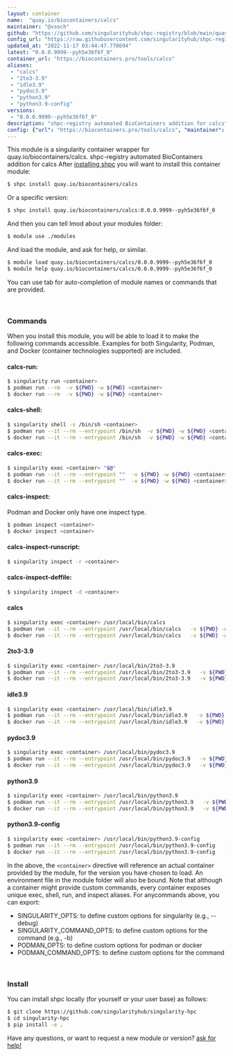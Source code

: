 ```yaml
---
layout: container
name:  "quay.io/biocontainers/calcs"
maintainer: "@vsoch"
github: "https://github.com/singularityhub/shpc-registry/blob/main/quay.io/biocontainers/calcs/container.yaml"
config_url: "https://raw.githubusercontent.com/singularityhub/shpc-registry/main/quay.io/biocontainers/calcs/container.yaml"
updated_at: "2022-11-17 03:44:47.778694"
latest: "0.0.0.9999--pyh5e36f6f_0"
container_url: "https://biocontainers.pro/tools/calcs"
aliases:
 - "calcs"
 - "2to3-3.9"
 - "idle3.9"
 - "pydoc3.9"
 - "python3.9"
 - "python3.9-config"
versions:
 - "0.0.0.9999--pyh5e36f6f_0"
description: "shpc-registry automated BioContainers addition for calcs"
config: {"url": "https://biocontainers.pro/tools/calcs", "maintainer": "@vsoch", "description": "shpc-registry automated BioContainers addition for calcs", "latest": {"0.0.0.9999--pyh5e36f6f_0": "sha256:c03b38833f42366f38b5418b7f481db434a51fda31def9e21a9065bc0cfc90fc"}, "tags": {"0.0.0.9999--pyh5e36f6f_0": "sha256:c03b38833f42366f38b5418b7f481db434a51fda31def9e21a9065bc0cfc90fc"}, "docker": "quay.io/biocontainers/calcs", "aliases": {"calcs": "/usr/local/bin/calcs", "2to3-3.9": "/usr/local/bin/2to3-3.9", "idle3.9": "/usr/local/bin/idle3.9", "pydoc3.9": "/usr/local/bin/pydoc3.9", "python3.9": "/usr/local/bin/python3.9", "python3.9-config": "/usr/local/bin/python3.9-config"}}
---
```


This module is a singularity container wrapper for quay.io/biocontainers/calcs.
shpc-registry automated BioContainers addition for calcs
After [installing shpc](#install) you will want to install this container module:


```bash
$ shpc install quay.io/biocontainers/calcs
```

Or a specific version:

```bash
$ shpc install quay.io/biocontainers/calcs:0.0.0.9999--pyh5e36f6f_0
```

And then you can tell lmod about your modules folder:

```bash
$ module use ./modules
```

And load the module, and ask for help, or similar.

```bash
$ module load quay.io/biocontainers/calcs/0.0.0.9999--pyh5e36f6f_0
$ module help quay.io/biocontainers/calcs/0.0.0.9999--pyh5e36f6f_0
```

You can use tab for auto-completion of module names or commands that are provided.

<br>

### Commands

When you install this module, you will be able to load it to make the following commands accessible.
Examples for both Singularity, Podman, and Docker (container technologies supported) are included.

#### calcs-run:

```bash
$ singularity run <container>
$ podman run --rm  -v ${PWD} -w ${PWD} <container>
$ docker run --rm  -v ${PWD} -w ${PWD} <container>
```

#### calcs-shell:

```bash
$ singularity shell -s /bin/sh <container>
$ podman run --it --rm --entrypoint /bin/sh  -v ${PWD} -w ${PWD} <container>
$ docker run --it --rm --entrypoint /bin/sh  -v ${PWD} -w ${PWD} <container>
```

#### calcs-exec:

```bash
$ singularity exec <container> "$@"
$ podman run --it --rm --entrypoint ""  -v ${PWD} -w ${PWD} <container> "$@"
$ docker run --it --rm --entrypoint ""  -v ${PWD} -w ${PWD} <container> "$@"
```

#### calcs-inspect:

Podman and Docker only have one inspect type.

```bash
$ podman inspect <container>
$ docker inspect <container>
```

#### calcs-inspect-runscript:

```bash
$ singularity inspect -r <container>
```

#### calcs-inspect-deffile:

```bash
$ singularity inspect -d <container>
```


#### calcs

```bash
$ singularity exec <container> /usr/local/bin/calcs
$ podman run --it --rm --entrypoint /usr/local/bin/calcs   -v ${PWD} -w ${PWD} <container> -c " $@"
$ docker run --it --rm --entrypoint /usr/local/bin/calcs   -v ${PWD} -w ${PWD} <container> -c " $@"
```


#### 2to3-3.9

```bash
$ singularity exec <container> /usr/local/bin/2to3-3.9
$ podman run --it --rm --entrypoint /usr/local/bin/2to3-3.9   -v ${PWD} -w ${PWD} <container> -c " $@"
$ docker run --it --rm --entrypoint /usr/local/bin/2to3-3.9   -v ${PWD} -w ${PWD} <container> -c " $@"
```


#### idle3.9

```bash
$ singularity exec <container> /usr/local/bin/idle3.9
$ podman run --it --rm --entrypoint /usr/local/bin/idle3.9   -v ${PWD} -w ${PWD} <container> -c " $@"
$ docker run --it --rm --entrypoint /usr/local/bin/idle3.9   -v ${PWD} -w ${PWD} <container> -c " $@"
```


#### pydoc3.9

```bash
$ singularity exec <container> /usr/local/bin/pydoc3.9
$ podman run --it --rm --entrypoint /usr/local/bin/pydoc3.9   -v ${PWD} -w ${PWD} <container> -c " $@"
$ docker run --it --rm --entrypoint /usr/local/bin/pydoc3.9   -v ${PWD} -w ${PWD} <container> -c " $@"
```


#### python3.9

```bash
$ singularity exec <container> /usr/local/bin/python3.9
$ podman run --it --rm --entrypoint /usr/local/bin/python3.9   -v ${PWD} -w ${PWD} <container> -c " $@"
$ docker run --it --rm --entrypoint /usr/local/bin/python3.9   -v ${PWD} -w ${PWD} <container> -c " $@"
```


#### python3.9-config

```bash
$ singularity exec <container> /usr/local/bin/python3.9-config
$ podman run --it --rm --entrypoint /usr/local/bin/python3.9-config   -v ${PWD} -w ${PWD} <container> -c " $@"
$ docker run --it --rm --entrypoint /usr/local/bin/python3.9-config   -v ${PWD} -w ${PWD} <container> -c " $@"
```



In the above, the `<container>` directive will reference an actual container provided
by the module, for the version you have chosen to load. An environment file in the
module folder will also be bound. Note that although a container
might provide custom commands, every container exposes unique exec, shell, run, and
inspect aliases. For anycommands above, you can export:

 - SINGULARITY_OPTS: to define custom options for singularity (e.g., --debug)
 - SINGULARITY_COMMAND_OPTS: to define custom options for the command (e.g., -b)
 - PODMAN_OPTS: to define custom options for podman or docker
 - PODMAN_COMMAND_OPTS: to define custom options for the command

<br>

### Install

You can install shpc locally (for yourself or your user base) as follows:

```bash
$ git clone https://github.com/singularityhub/singularity-hpc
$ cd singularity-hpc
$ pip install -e .
```

Have any questions, or want to request a new module or version? [ask for help!](https://github.com/singularityhub/singularity-hpc/issues)